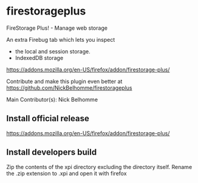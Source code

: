 firestorageplus
===============
FireStorage Plus! - Manage web storage

An extra Firebug tab which lets you inspect

* the local and session storage.
* IndexedDB storage

https://addons.mozilla.org/en-US/firefox/addon/firestorage-plus/

Contribute and make this plugin even better at
https://github.com/NickBelhomme/firestorageplus

Main Contributor(s):
Nick Belhomme


Install official release
------------------------
https://addons.mozilla.org/en-US/firefox/addon/firestorage-plus/


Install developers build
------------------------
Zip the contents of the xpi directory excluding the directory itself.
Rename the .zip extension to .xpi and open it with firefox